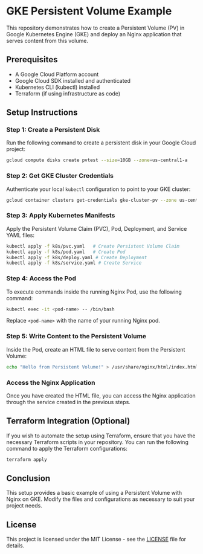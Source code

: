 # GKE Persistent Volume Example

This repository demonstrates how to create a Persistent Volume (PV) in Google Kubernetes Engine (GKE) and deploy an Nginx application that serves content from this volume.

## Prerequisites

- A Google Cloud Platform account
- Google Cloud SDK installed and authenticated
- Kubernetes CLI (kubectl) installed
- Terraform (if using infrastructure as code)

## Setup Instructions

### Step 1: Create a Persistent Disk

Run the following command to create a persistent disk in your Google Cloud project:

```bash
gcloud compute disks create pvtest --size=10GB --zone=us-central1-a
```

### Step 2: Get GKE Cluster Credentials

Authenticate your local `kubectl` configuration to point to your GKE cluster:

```bash
gcloud container clusters get-credentials gke-cluster-pv --zone us-central1 --project perfect-science-437706-m0
```

### Step 3: Apply Kubernetes Manifests

Apply the Persistent Volume Claim (PVC), Pod, Deployment, and Service YAML files:

```bash
kubectl apply -f k8s/pvc.yaml   # Create Persistent Volume Claim
kubectl apply -f k8s/pod.yaml   # Create Pod
kubectl apply -f k8s/deploy.yaml # Create Deployment
kubectl apply -f k8s/service.yaml # Create Service
```

### Step 4: Access the Pod

To execute commands inside the running Nginx Pod, use the following command:

```bash
kubectl exec -it <pod-name> -- /bin/bash
```

Replace `<pod-name>` with the name of your running Nginx pod.

### Step 5: Write Content to the Persistent Volume

Inside the Pod, create an HTML file to serve content from the Persistent Volume:

```bash
echo "Hello from Persistent Volume!" > /usr/share/nginx/html/index.html
```

### Access the Nginx Application

Once you have created the HTML file, you can access the Nginx application through the service created in the previous steps.

## Terraform Integration (Optional)

If you wish to automate the setup using Terraform, ensure that you have the necessary Terraform scripts in your repository. You can run the following command to apply the Terraform configurations:

```bash
terraform apply
```

## Conclusion

This setup provides a basic example of using a Persistent Volume with Nginx on GKE. Modify the files and configurations as necessary to suit your project needs.

## License

This project is licensed under the MIT License - see the [LICENSE](LICENSE) file for details.


